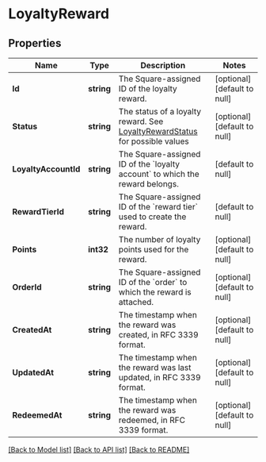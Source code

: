 # LoyaltyReward

## Properties
Name | Type | Description | Notes
------------ | ------------- | ------------- | -------------
**Id** | **string** | The Square-assigned ID of the loyalty reward. | [optional] [default to null]
**Status** | **string** | The status of a loyalty reward. See [LoyaltyRewardStatus](#type-loyaltyrewardstatus) for possible values | [optional] [default to null]
**LoyaltyAccountId** | **string** | The Square-assigned ID of the &#x60;loyalty account&#x60; to which the reward belongs. | [default to null]
**RewardTierId** | **string** | The Square-assigned ID of the &#x60;reward tier&#x60; used to create the reward. | [default to null]
**Points** | **int32** | The number of loyalty points used for the reward. | [optional] [default to null]
**OrderId** | **string** | The Square-assigned ID of the &#x60;order&#x60; to which the reward is attached. | [optional] [default to null]
**CreatedAt** | **string** | The timestamp when the reward was created, in RFC 3339 format. | [optional] [default to null]
**UpdatedAt** | **string** | The timestamp when the reward was last updated, in RFC 3339 format. | [optional] [default to null]
**RedeemedAt** | **string** | The timestamp when the reward was redeemed, in RFC 3339 format. | [optional] [default to null]

[[Back to Model list]](../README.md#documentation-for-models) [[Back to API list]](../README.md#documentation-for-api-endpoints) [[Back to README]](../README.md)

